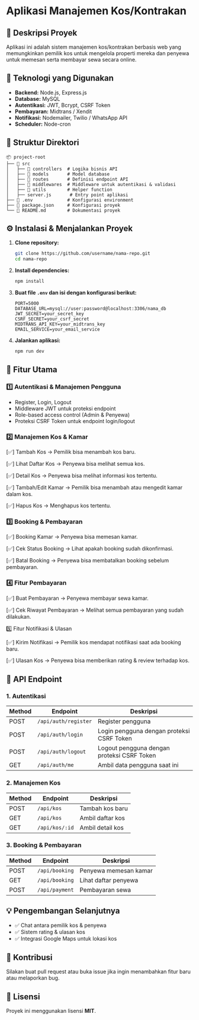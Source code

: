 # Aplikasi Manajemen Kos/Kontrakan

## 📌 Deskripsi Proyek

Aplikasi ini adalah sistem manajemen kos/kontrakan berbasis web yang memungkinkan pemilik kos untuk mengelola properti mereka dan penyewa untuk memesan serta membayar sewa secara online.

## 🚀 Teknologi yang Digunakan

- **Backend:** Node.js, Express.js
- **Database:** MySQL
- **Autentikasi:** JWT, Bcrypt, CSRF Token
- **Pembayaran:** Midtrans / Xendit
- **Notifikasi:** Nodemailer, Twilio / WhatsApp API
- **Scheduler:** Node-cron

## 📂 Struktur Direktori

```
📦 project-root
├── 📂 src
│   ├── 📂 controllers  # Logika bisnis API
│   ├── 📂 models       # Model database
│   ├── 📂 routes       # Definisi endpoint API
│   ├── 📂 middlewares  # Middleware untuk autentikasi & validasi
│   ├── 📂 utils        # Helper function
│   ├── server.js       # Entry point aplikasi
├── 📜 .env             # Konfigurasi environment
├── 📜 package.json     # Konfigurasi proyek
└── 📜 README.md        # Dokumentasi proyek
```

## ⚙️ Instalasi & Menjalankan Proyek

1. **Clone repository:**

   ```bash
   git clone https://github.com/username/nama-repo.git
   cd nama-repo
   ```

2. **Install dependencies:**

   ```bash
   npm install
   ```

3. **Buat file `.env` dan isi dengan konfigurasi berikut:**

   ```env
   PORT=5000
   DATABASE_URL=mysql://user:password@localhost:3306/nama_db
   JWT_SECRET=your_secret_key
   CSRF_SECRET=your_csrf_secret
   MIDTRANS_API_KEY=your_midtrans_key
   EMAIL_SERVICE=your_email_service
   ```

4. **Jalankan aplikasi:**
   ```bash
   npm run dev
   ```

## 📌 Fitur Utama

### 1️⃣ Autentikasi & Manajemen Pengguna

- Register, Login, Logout
- Middleware JWT untuk proteksi endpoint
- Role-based access control (Admin & Penyewa)
- Proteksi CSRF Token untuk endpoint login/logout

### 2️⃣ Manajemen Kos & Kamar

[✅] Tambah Kos → Pemilik bisa menambah kos baru.

[✅] Lihat Daftar Kos → Penyewa bisa melihat semua kos.

[✅] Detail Kos → Penyewa bisa melihat informasi kos tertentu.

[✅] Tambah/Edit Kamar → Pemilik bisa menambah atau mengedit kamar dalam kos.

[✅] Hapus Kos → Menghapus kos tertentu.

### 3️⃣ Booking & Pembayaran

[✅] Booking Kamar → Penyewa bisa memesan kamar.

[✅] Cek Status Booking → Lihat apakah booking sudah dikonfirmasi.

[✅] Batal Booking → Penyewa bisa membatalkan booking sebelum pembayaran.

### 4️⃣ Fitur Pembayaran

[✅] Buat Pembayaran → Penyewa membayar sewa kamar.

[✅] Cek Riwayat Pembayaran → Melihat semua pembayaran yang sudah dilakukan.

5️⃣ Fitur Notifikasi & Ulasan

[✅] Kirim Notifikasi → Pemilik kos mendapat notifikasi saat ada booking baru.

[✅] Ulasan Kos → Penyewa bisa memberikan rating & review terhadap kos.

## 📮 API Endpoint

### **1. Autentikasi**

| Method | Endpoint             | Deskripsi                                  |
| ------ | -------------------- | ------------------------------------------ |
| POST   | `/api/auth/register` | Register pengguna                          |
| POST   | `/api/auth/login`    | Login pengguna dengan proteksi CSRF Token  |
| POST   | `/api/auth/logout`   | Logout pengguna dengan proteksi CSRF Token |
| GET    | `/api/auth/me`       | Ambil data pengguna saat ini               |

### **2. Manajemen Kos**

| Method | Endpoint       | Deskripsi        |
| ------ | -------------- | ---------------- |
| POST   | `/api/kos`     | Tambah kos baru  |
| GET    | `/api/kos`     | Ambil daftar kos |
| GET    | `/api/kos/:id` | Ambil detail kos |

### **3. Booking & Pembayaran**

| Method | Endpoint       | Deskripsi             |
| ------ | -------------- | --------------------- |
| POST   | `/api/booking` | Penyewa memesan kamar |
| GET    | `/api/booking` | Lihat daftar penyewa  |
| POST   | `/api/payment` | Pembayaran sewa       |

## 💡 Pengembangan Selanjutnya

- ✅ Chat antara pemilik kos & penyewa
- ✅ Sistem rating & ulasan kos
- ✅ Integrasi Google Maps untuk lokasi kos

## 🤝 Kontribusi

Silakan buat pull request atau buka issue jika ingin menambahkan fitur baru atau melaporkan bug.

## 📜 Lisensi

Proyek ini menggunakan lisensi **MIT**.
